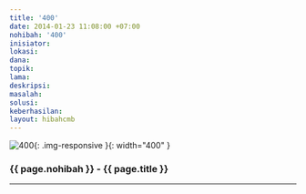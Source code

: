 ```yaml
---
title: '400'
date: 2014-01-23 11:08:00 +07:00
nohibah: '400'
inisiator:
lokasi:
dana:
topik:
lama:
deskripsi:
masalah:
solusi:
keberhasilan:
layout: hibahcmb
---
```


![400](/static/img/hibahcmb/400.png){: .img-responsive }{: width="400" }

### {{ page.nohibah }} - {{ page.title }}

---
